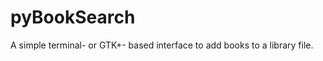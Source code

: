 pyBookSearch
============

A simple terminal- or GTK+- based interface to add books to a library file.
